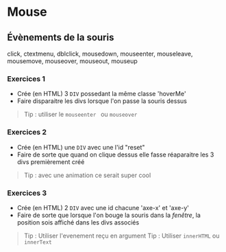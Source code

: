 # Mouse

## Évènements de la souris

click, ctextmenu, dblclick, mousedown, mouseenter, mouseleave, mousemove, mouseover, mouseout, mouseup

### Exercices 1
- Crée (en HTML) 3 `DIV` possedant la même classe 'hoverMe'
- Faire disparaitre les divs lorsque l'on passe la souris dessus
 
> Tip : utiliser le `mouseenter ` ou `mouseover `

### Exercices 2
- Crée (en HTML) une `DIV` avec une l'id "reset"
- Faire de sorte que quand on clique dessus elle fasse réaparaitre les 3 divs premièrement créé

> Tip : avec une animation ce serait super cool
 
### Exercices 3
- Crée (en HTML) 2 `DIV` avec une id chacune 'axe-x' et 'axe-y'
- Faire de sorte que lorsque l'on bouge la souris dans la *fenêtre*, la position sois affiché dans les divs associés

> Tip : Utiliser l'evenement reçu en argument
> Tip : Utiliser `innerHTML` ou `innerText`
